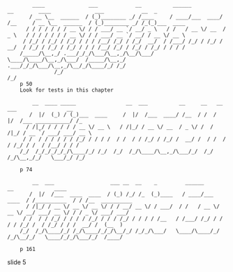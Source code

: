             ____              ___            __          ______          __        ____              ___            __  _
           / __ \__  ______  / (_)________ _/ /____     / ____/___  ____/ /__     / __ \__  ______  / (_)________ _/ /_(_)___  ____
          / / / / / / / __ \/ / / ___/ __ `/ __/ _ \   / /   / __ \/ __  / _ \   / / / / / / / __ \/ / / ___/ __ `/ __/ / __ \/ __ \
         / /_/ / /_/ / /_/ / / / /__/ /_/ / /_/  __/  / /___/ /_/ / /_/ /  __/  / /_/ / /_/ / /_/ / / / /__/ /_/ / /_/ / /_/ / / / /
        /_____/\__,_/ .___/_/_/\___/\__,_/\__/\___/   \____/\____/\__,_/\___/  /_____/\__,_/ .___/_/_/\___/\__,_/\__/_/\____/_/ /_/
                   /_/                                                                    /_/
        p 50
        Look for tests in this chapter

            __  ____ _____                __  ___          __     __   __  ___                __
           /  |/  (_) / (_)___  ____     /  |/  /___  ____/ /__  / /  /  |/  /___ ___________/ /_
          / /|_/ / / / / / __ \/ __ \   / /|_/ / __ \/ __  / _ \/ /  / /|_/ / __ `/ ___/ ___/ __ \
         / /  / / / / / / /_/ / / / /  / /  / / /_/ / /_/ /  __/ /  / /  / / /_/ / /  / /__/ / / /
        /_/  /_/_/_/_/_/\____/_/ /_/  /_/  /_/\____/\__,_/\___/_/  /_/  /_/\__,_/_/   \___/_/ /_/

        p 74

            __  ___                  ___ __  __    _         ______            __             ____
           /  |/  /___  ____  ____  / (_) /_/ /_  (_)____   / ____/___  ____  / /__________  / / /__  __________
          / /|_/ / __ \/ __ \/ __ \/ / / __/ __ \/ / ___/  / /   / __ \/ __ \/ __/ ___/ __ \/ / / _ \/ ___/ ___/
         / /  / / /_/ / / / / /_/ / / / /_/ / / / / /__   / /___/ /_/ / / / / /_/ /  / /_/ / / /  __/ /  (__  )
        /_/  /_/\____/_/ /_/\____/_/_/\__/_/ /_/_/\___/   \____/\____/_/ /_/\__/_/   \____/_/_/\___/_/  /____/

        p 161

















































































slide 5